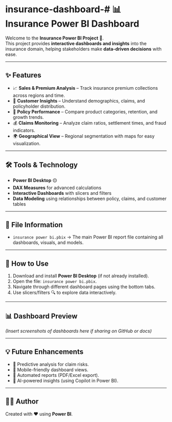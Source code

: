 # insurance-dashboard-# 📊 Insurance Power BI Dashboard

Welcome to the **Insurance Power BI Project** 🚀.  
This project provides **interactive dashboards and insights** into the insurance domain, helping stakeholders make **data-driven decisions** with ease.  

---

## ✨ Features
- 📈 **Sales & Premium Analysis** – Track insurance premium collections across regions and time.  
- 👥 **Customer Insights** – Understand demographics, claims, and policyholder distribution.  
- 🏢 **Policy Performance** – Compare product categories, retention, and growth trends.  
- 💰 **Claims Monitoring** – Analyze claim ratios, settlement times, and fraud indicators.  
- 🌍 **Geographical View** – Regional segmentation with maps for easy visualization.  

---

## 🛠️ Tools & Technology
- **Power BI Desktop** 🟡  
- **DAX Measures** for advanced calculations  
- **Interactive Dashboards** with slicers and filters  
- **Data Modeling** using relationships between policy, claims, and customer tables  

---

## 📂 File Information
- `insurance power bi.pbix` → The main Power BI report file containing all dashboards, visuals, and models.  

---

## 🚀 How to Use
1. Download and install **Power BI Desktop** (if not already installed).  
2. Open the file: `insurance power bi.pbix`.  
3. Navigate through different dashboard pages using the bottom tabs.  
4. Use slicers/filters 🔍 to explore data interactively.  

---

## 📊 Dashboard Preview
*(Insert screenshots of dashboards here if sharing on GitHub or docs)*  

---

## 💡 Future Enhancements
- 🔮 Predictive analysis for claim risks.  
- 📱 Mobile-friendly dashboard views.  
- 🧾 Automated reports (PDF/Excel export).  
- 🤖 AI-powered insights (using Copilot in Power BI).  

---

## 👨‍💻 Author
Created with ❤️ using **Power BI**.  
